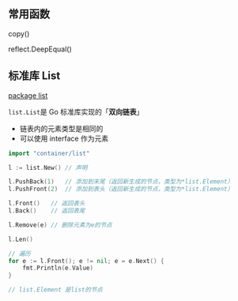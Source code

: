 ## 常用函数

copy()

reflect.DeepEqual()







## 标准库 List

[package list](https://studygolang.com/pkgdoc)

`list.List`是 Go 标准库实现的「**双向链表**」

- 链表内的元素类型是相同的
- 可以使用 interface 作为元素

```go
import "container/list"
```

```go
l := list.New()	// 声明

l.PushBack(1)	// 添加到末尾（返回新生成的节点，类型为*list.Element）
l.PushFront(2)	// 添加到表头（返回新生成的节点，类型为*list.Element）

l.Front()	// 返回表头
l.Back()	// 返回表尾

l.Remove(e)	// 删除元素为e的节点

l.Len()

// 遍历
for e := l.Front(); e != nil; e = e.Next() {
    fmt.Println(e.Value)
}

// list.Element 是list的节点
```

